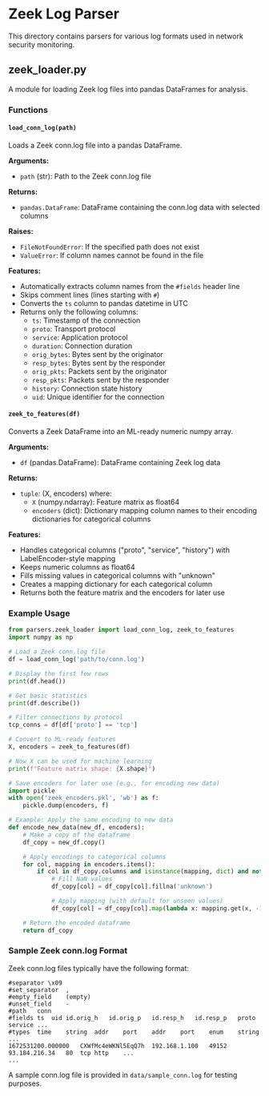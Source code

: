 # Zeek Log Parser

This directory contains parsers for various log formats used in network security monitoring.

## zeek_loader.py

A module for loading Zeek log files into pandas DataFrames for analysis.

### Functions

#### `load_conn_log(path)`

Loads a Zeek conn.log file into a pandas DataFrame.

**Arguments:**
- `path` (str): Path to the Zeek conn.log file

**Returns:**
- `pandas.DataFrame`: DataFrame containing the conn.log data with selected columns

**Raises:**
- `FileNotFoundError`: If the specified path does not exist
- `ValueError`: If column names cannot be found in the file

**Features:**
- Automatically extracts column names from the `#fields` header line
- Skips comment lines (lines starting with `#`)
- Converts the `ts` column to pandas datetime in UTC
- Returns only the following columns:
  - `ts`: Timestamp of the connection
  - `proto`: Transport protocol
  - `service`: Application protocol
  - `duration`: Connection duration
  - `orig_bytes`: Bytes sent by the originator
  - `resp_bytes`: Bytes sent by the responder
  - `orig_pkts`: Packets sent by the originator
  - `resp_pkts`: Packets sent by the responder
  - `history`: Connection state history
  - `uid`: Unique identifier for the connection

#### `zeek_to_features(df)`

Converts a Zeek DataFrame into an ML-ready numeric numpy array.

**Arguments:**
- `df` (pandas.DataFrame): DataFrame containing Zeek log data

**Returns:**
- `tuple`: (X, encoders) where:
  - `X` (numpy.ndarray): Feature matrix as float64
  - `encoders` (dict): Dictionary mapping column names to their encoding dictionaries for categorical columns

**Features:**
- Handles categorical columns ("proto", "service", "history") with LabelEncoder-style mapping
- Keeps numeric columns as float64
- Fills missing values in categorical columns with "unknown"
- Creates a mapping dictionary for each categorical column
- Returns both the feature matrix and the encoders for later use

### Example Usage

```python
from parsers.zeek_loader import load_conn_log, zeek_to_features
import numpy as np

# Load a Zeek conn.log file
df = load_conn_log('path/to/conn.log')

# Display the first few rows
print(df.head())

# Get basic statistics
print(df.describe())

# Filter connections by protocol
tcp_conns = df[df['proto'] == 'tcp']

# Convert to ML-ready features
X, encoders = zeek_to_features(df)

# Now X can be used for machine learning
print(f"Feature matrix shape: {X.shape}")

# Save encoders for later use (e.g., for encoding new data)
import pickle
with open('zeek_encoders.pkl', 'wb') as f:
    pickle.dump(encoders, f)

# Example: Apply the same encoding to new data
def encode_new_data(new_df, encoders):
    # Make a copy of the dataframe
    df_copy = new_df.copy()

    # Apply encodings to categorical columns
    for col, mapping in encoders.items():
        if col in df_copy.columns and isinstance(mapping, dict) and not mapping.get('column_missing', False):
            # Fill NaN values
            df_copy[col] = df_copy[col].fillna('unknown')

            # Apply mapping (with default for unseen values)
            df_copy[col] = df_copy[col].map(lambda x: mapping.get(x, -1))

    # Return the encoded dataframe
    return df_copy
```

### Sample Zeek conn.log Format

Zeek conn.log files typically have the following format:

```
#separator \x09
#set_separator	,
#empty_field	(empty)
#unset_field	-
#path	conn
#fields	ts	uid	id.orig_h	id.orig_p	id.resp_h	id.resp_p	proto	service	...
#types	time	string	addr	port	addr	port	enum	string	...
1672531200.000000	CXWfMc4eWKNl5EqQ7h	192.168.1.100	49152	93.184.216.34	80	tcp	http	...
...
```

A sample conn.log file is provided in `data/sample_conn.log` for testing purposes.
